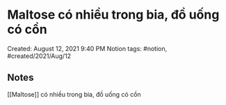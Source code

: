 # Maltose có nhiều trong bia, đồ uống có cồn

Created: August 12, 2021 9:40 PM
Notion tags: #notion, #created/2021/Aug/12

## Notes
[[Maltose]] có nhiều trong bia, đồ uống có cồn